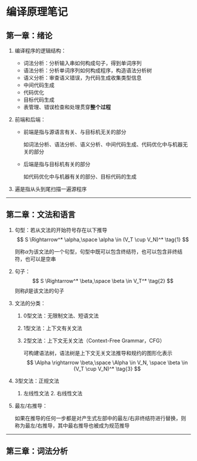 # 编译原理笔记

## 第一章：绪论

1. 编译程序的逻辑结构：
   - 词法分析：分析输入串如何构成句子，得到单词序列
   - 语法分析：分析单词序列如何构成程序，构造语法分析树
   - 语义分析：审查语义错误，为代码生成收集类型信息
   - 中间代码生成
   - 代码优化
   - 目标代码生成
   - 表管理、错误检查和处理贯穿**整个过程**
   
2. 前端和后端：

   - 前端是指与源语言有关、与目标机无关的部分

     如词法分析、语法分析、语义分析、中间代码生成、代码优化中与机器无关的部分

   - 后端是指与目标机有关的部分

     如代码优化中与机器有关的部分、目标代码的生成

3. 遍是指从头到尾扫描一遍源程序

---

## 第二章：文法和语言

1. 句型：若从文法的开始符号存在以下推导
   $$
   S \Rightarrow^* \alpha,\space \alpha \in (V_T \cup V_N)^* \tag{1}
   $$
   

   则称$\alpha$为该文法的一个句型，句型中既可以包含终结符，也可以包含非终结符，也可以是空串

2. 句子：
   $$
   S \Rightarrow^* \beta,\space \beta \in V_T^* \tag{2}
   $$
   则称$\beta$是该文法的句子

3. 文法的分类：

   1. 0型文法：无限制文法、短语文法

   2. 1型文法：上下文有关文法

   3. 2型文法：上下文无关文法（Context-Free Grammar，CFG）

      可构建语法树，语法树是上下文无关文法推导和规约的图形化表示
      $$
      \Alpha \rightarrow \beta,\space \Alpha \in V_N, \space \beta \in (V_T \cup V_N)^* \tag{3}
      $$
      
4. 3型文法：正规文法
   
   1. 左线性文法
      2. 右线性文法
   
4. 最左/右推导：

   如果在推导的任何一步都是对产生式左部中的最左/右非终结符进行替换，则称为最左/右推导，其中最右推导也被成为规范推导

---

## 第三章：词法分析

